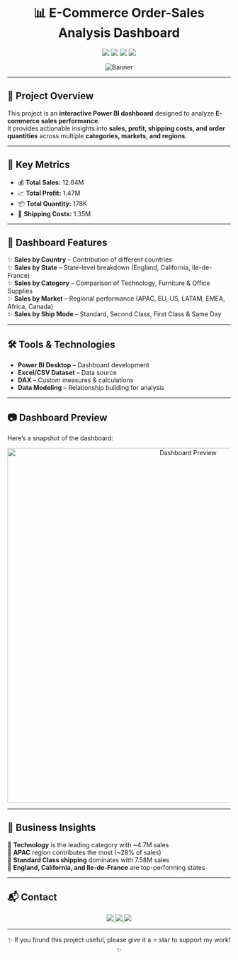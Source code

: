 <h1 align="center">📊 E-Commerce Order-Sales Analysis Dashboard</h1>

<p align="center">
  <img src="https://img.shields.io/github/repo-size/rahilmulani025/Ecommerce-Order-Analysis-Dashboard?color=blue" />
  <img src="https://img.shields.io/badge/Made%20with-Power%20BI-yellow?logo=powerbi" />
  <img src="https://img.shields.io/badge/Domain-Data%20Analytics-green" />
  <img src="https://img.shields.io/badge/Focus-E--Commerce-orange" />
</p>
<p align="center">
  <img src="https://img.shields.io/badge/E--Commerce%20Order--Sales%20Dashboard-Power%20BI%20Project-blueviolet?style=for-the-badge&logo=powerbi" alt="Banner"/>
</p>


---

## 🚀 Project Overview  
This project is an **interactive Power BI dashboard** designed to analyze **E-commerce sales performance**.  
It provides actionable insights into **sales, profit, shipping costs, and order quantities** across multiple **categories, markets, and regions**.  

---

## 🔑 Key Metrics  
- 💰 **Total Sales:** 12.64M  
- 📈 **Total Profit:** 1.47M  
- 📦 **Total Quantity:** 178K  
- 🚚 **Shipping Costs:** 1.35M  

---

## 📌 Dashboard Features  
✨ **Sales by Country** – Contribution of different countries  
✨ **Sales by State** – State-level breakdown (England, California, Ile-de-France)  
✨ **Sales by Category** – Comparison of Technology, Furniture & Office Supplies  
✨ **Sales by Market** – Regional performance (APAC, EU, US, LATAM, EMEA, Africa, Canada)  
✨ **Sales by Ship Mode** – Standard, Second Class, First Class & Same Day  

---

## 🛠️ Tools & Technologies  
- **Power BI Desktop** – Dashboard development  
- **Excel/CSV Dataset** – Data source  
- **DAX** – Custom measures & calculations  
- **Data Modeling** – Relationship building for analysis  

---

## 📷 Dashboard Preview  
Here’s a snapshot of the dashboard:  

<p align="center">
  <img src="./dashboard.png" alt="Dashboard Preview" width="800px" />
</p>

---

## 🎯 Business Insights  
🔹 **Technology** is the leading category with ~4.7M sales  
🔹 **APAC** region contributes the most (~28% of sales)  
🔹 **Standard Class shipping** dominates with 7.58M sales  
🔹 **England, California, and Ile-de-France** are top-performing states  

---

## 📬 Contact    
<p align="center">
  <a href="https://linkedin.com/in/rahil-rashid-mulani"> <img src="https://img.shields.io/badge/LinkedIn-0077B5?style=for-the-badge&logo=linkedin&logoColor=white" /> </a>
  <a href="mailto:rahil.mulani.contact@gmail.com"> <img src="https://img.shields.io/badge/Email-D14836?style=for-the-badge&logo=gmail&logoColor=white" /> </a>
  <a href="https://github.com/rahilmulani025"> <img src="https://img.shields.io/badge/GitHub-100000?style=for-the-badge&logo=github&logoColor=white" /> </a>
</p>  

---

<p align="center">✨ If you found this project useful, please give it a ⭐ star to support my work! ✨</p>

